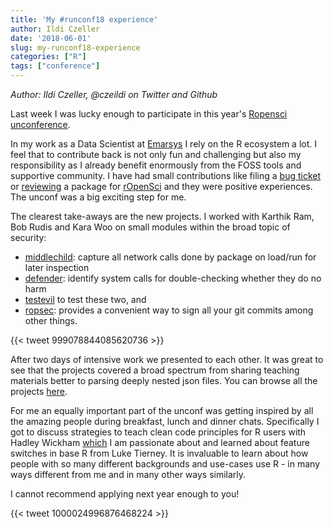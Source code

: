 ```yaml
---
title: 'My #runconf18 experience'
author: Ildi Czeller
date: '2018-06-01'
slug: my-runconf18-experience
categories: ["R"]
tags: ["conference"]
---
```


*Author: Ildi Czeller, @czeildi on Twitter and Github*

Last week I was lucky enough to participate in this year's [Ropensci unconference](http://unconf18.ropensci.org/).

In my work as a Data Scientist at [Emarsys](https://www.emarsys.com/en/) I rely on the R ecosystem a lot. I feel that to contribute back is not only fun and challenging but also my responsibility as I already benefit enormously from the FOSS tools and supportive community. I have had small contributions like filing a [bug ticket](https://github.com/r-dbi/bigrquery/issues/240) or [reviewing](https://github.com/ropensci/onboarding/issues/145) a package for [rOpenSci](https://ropensci.org/) and they were positive experiences. The unconf was a big exciting step for me.

The clearest take-aways are the new projects. I worked with Karthik Ram, Bob Rudis and Kara Woo on small modules within the broad topic of security:

* [middlechild](https://github.com/ropenscilabs/middlechild): capture all network calls done by package on load/run for later inspection
* [defender](https://github.com/ropenscilabs/defender): identify system calls for double-checking whether they do no harm
* [testevil](https://github.com/ropenscilabs/testevil) to test these two, and
* [ropsec](https://github.com/ropenscilabs/ropsec): provides a convenient way to sign all your git commits among other things.

{{< tweet 999078844085620736 >}}

After two days of intensive work we presented to each other. It was great to see that the projects covered a broad spectrum from sharing teaching materials better to parsing deeply nested json files. You can browse all the projects [here](https://ropenscilabs.github.io/runconf18-projects/).

For me an equally important part of the unconf was getting inspired by all the amazing people during breakfast, lunch and dinner chats. Specifically I got to discuss strategies to teach clean code principles for R users with Hadley Wickham [which](https://github.com/czeildi/erum-2018-clean-r-code) I am passionate about and learned about feature switches in base R from Luke Tierney. It is invaluable to learn about how people with so many different backgrounds and use-cases use R - in many ways different from me and in many other ways similarly.

I cannot recommend applying next year enough to you!

{{< tweet 1000024996876468224 >}}

